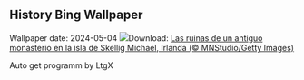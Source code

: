 ## History Bing Wallpaper
Wallpaper date: 2024-05-04
![](https://www.bing.com/th?id=OHR.JediMonastery_ES-ES3031274198_UHD.jpg&w=1000)Download: [Las ruinas de un antiguo monasterio en la isla de Skellig Michael, Irlanda (© MNStudio/Getty Images)](https://www.bing.com/th?id=OHR.JediMonastery_ES-ES3031274198_UHD.jpg)

Auto get programm by LtgX
